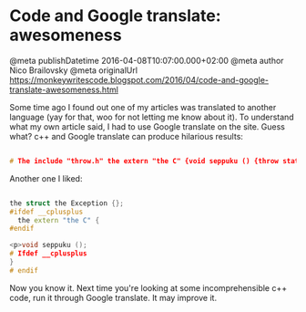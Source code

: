 # Code and Google translate: awesomeness

@meta publishDatetime 2016-04-08T10:07:00.000+02:00
@meta author Nico Brailovsky
@meta originalUrl https://monkeywritescode.blogspot.com/2016/04/code-and-google-translate-awesomeness.html

Some time ago I found out one of my articles was translated to another language (yay for that, woo for not letting me know about it). To understand what my own article said, I had to use Google translate on the site. Guess what? c++ and Google translate can produce hilarious results:

```c++

# The include "throw.h" the extern "the C" {void seppuku () {throw statement the Exception () ; }}

```

Another one I liked:

```c++

the struct the Exception {};
#ifdef __cplusplus
  the extern "the C" {
#endif

<p>void seppuku ();
# Ifdef __cplusplus
}
# endif

```

Now you know it. Next time you're looking at some incomprehensible c++ code, run it through Google translate. It may improve it.

